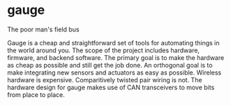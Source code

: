 gauge
=====

The poor man's field bus

Gauge is a cheap and straightforward set of tools for automating things in the world around you. 
The scope of the project includes hardware, firmware, and backend software. 
The primary goal is to make the hardware as cheap as possible and still get the job done. 
An orthogonal goal is to make integrating new sensors and actuators as easy as possible. 
Wireless hardware is expensive. 
Comparitively twisted pair wiring is not. 
The hardware design for gauge makes use of CAN transceivers to move bits from place to place.
